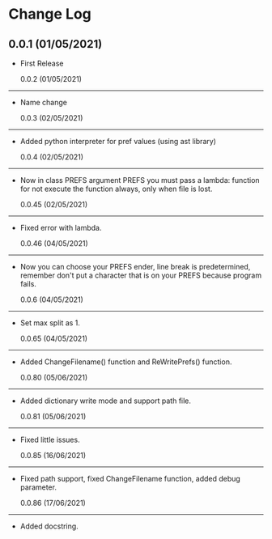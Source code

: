 # Change Log

## 0.0.1 (01/05/2021)

-   First Release

    0.0.2 (01/05/2021)

---

-   Name change

    0.0.3 (02/05/2021)

---

-   Added python interpreter for pref values (using ast library)

    0.0.4 (02/05/2021)

---

-   Now in class PREFS argument PREFS you must pass a lambda: function for not execute the function always, only when file is lost.

    0.0.45 (02/05/2021)

---

-   Fixed error with lambda.

    0.0.46 (04/05/2021)

---

-   Now you can choose your PREFS ender, line break is predetermined, remember don't put a character that is on your PREFS because program fails.

    0.0.6 (04/05/2021)

---

-   Set max split as 1.

    0.0.65 (04/05/2021)

---

-   Added ChangeFilename() function and ReWritePrefs() function.

    0.0.80 (05/06/2021)

---

-   Added dictionary write mode and support path file.

    0.0.81 (05/06/2021)

---

-   Fixed little issues.

    0.0.85 (16/06/2021)

---

-   Fixed path support, fixed ChangeFilename function, added debug parameter.

    0.0.86 (17/06/2021)

---

-   Added docstring.
